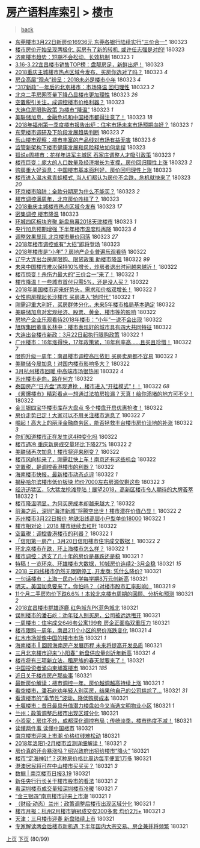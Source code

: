 [房产语料库索引](../../README.md)  > [楼市](楼市.md)
====
> [back](../README.md)

- [东莞楼市3月22日新房价16936元 东莞各银行陆续实行&quot;三价合一&quot;](http://jkwz.applinzi.com/ittc/7083692699926660107.html#%E4%B8%9C%E8%8E%9E%E6%A5%BC%E5%B8%823%E6%9C%8822%E6%97%A5%E6%96%B0%E6%88%BF%E4%BB%B716936%E5%85%83+%E4%B8%9C%E8%8E%9E%E5%90%84%E9%93%B6%E8%A1%8C%E9%99%86%E7%BB%AD%E5%AE%9E%E8%A1%8C%26quot%3B%E4%B8%89%E4%BB%B7%E5%90%88%E4%B8%80%26quot%3B) 180323  
- [楼市房价开始呈现两极化, 买房有了新的转机, 或许任志强是对的!](http://jkwz.applinzi.com/ittc/7083737917153608710.html#%E6%A5%BC%E5%B8%82%E6%88%BF%E4%BB%B7%E5%BC%80%E5%A7%8B%E5%91%88%E7%8E%B0%E4%B8%A4%E6%9E%81%E5%8C%96%2C+%E4%B9%B0%E6%88%BF%E6%9C%89%E4%BA%86%E6%96%B0%E7%9A%84%E8%BD%AC%E6%9C%BA%2C+%E6%88%96%E8%AE%B8%E4%BB%BB%E5%BF%97%E5%BC%BA%E6%98%AF%E5%AF%B9%E7%9A%84%21) 180323  
- [济南楼市趋势：短期不会松动，长效机制](http://jkwz.applinzi.com/ittc/7083715241626305542.html#%E6%B5%8E%E5%8D%97%E6%A5%BC%E5%B8%82%E8%B6%8B%E5%8A%BF%EF%BC%9A%E7%9F%AD%E6%9C%9F%E4%B8%8D%E4%BC%9A%E6%9D%BE%E5%8A%A8%EF%BC%8C%E9%95%BF%E6%95%88%E6%9C%BA%E5%88%B6) 180323 *1* 
- [3.16-3.22宜昌楼市销售TOP榜：盘靓房足，新鲜出炉！](http://jkwz.applinzi.com/ittc/7083713529037456391.html#3.16-3.22%E5%AE%9C%E6%98%8C%E6%A5%BC%E5%B8%82%E9%94%80%E5%94%AETOP%E6%A6%9C%EF%BC%9A%E7%9B%98%E9%9D%93%E6%88%BF%E8%B6%B3%EF%BC%8C%E6%96%B0%E9%B2%9C%E5%87%BA%E7%82%89%EF%BC%81) 180323  
- [2018重庆主城楼市热点区域今发布，买房你选对了吗？](http://jkwz.applinzi.com/ittc/7083713035829249040.html#2018%E9%87%8D%E5%BA%86%E4%B8%BB%E5%9F%8E%E6%A5%BC%E5%B8%82%E7%83%AD%E7%82%B9%E5%8C%BA%E5%9F%9F%E4%BB%8A%E5%8F%91%E5%B8%83%EF%BC%8C%E4%B9%B0%E6%88%BF%E4%BD%A0%E9%80%89%E5%AF%B9%E4%BA%86%E5%90%97%EF%BC%9F) 180323 *4* 
- [房企高层“观点”纷呈：2018未必是楼市小年](http://jkwz.applinzi.com/ittc/7083684033949336593.html#%E6%88%BF%E4%BC%81%E9%AB%98%E5%B1%82%E2%80%9C%E8%A7%82%E7%82%B9%E2%80%9D%E7%BA%B7%E5%91%88%EF%BC%9A2018%E6%9C%AA%E5%BF%85%E6%98%AF%E6%A5%BC%E5%B8%82%E5%B0%8F%E5%B9%B4) 180323 *4* 
- [“317新政”一年后的北京楼市：市场降温 回归理性](http://jkwz.applinzi.com/ittc/7083681453550601223.html#%E2%80%9C317%E6%96%B0%E6%94%BF%E2%80%9D%E4%B8%80%E5%B9%B4%E5%90%8E%E7%9A%84%E5%8C%97%E4%BA%AC%E6%A5%BC%E5%B8%82%EF%BC%9A%E5%B8%82%E5%9C%BA%E9%99%8D%E6%B8%A9+%E5%9B%9E%E5%BD%92%E7%90%86%E6%80%A7) 180323 *2* 
- [北京二手房网签量下降凸显楼市更加理性](http://jkwz.applinzi.com/ittc/7083677012600554506.html#%E5%8C%97%E4%BA%AC%E4%BA%8C%E6%89%8B%E6%88%BF%E7%BD%91%E7%AD%BE%E9%87%8F%E4%B8%8B%E9%99%8D%E5%87%B8%E6%98%BE%E6%A5%BC%E5%B8%82%E6%9B%B4%E5%8A%A0%E7%90%86%E6%80%A7) 180323 *26* 
- [空置税引关注，成调控楼市价格利器？](http://jkwz.applinzi.com/ittc/7083664961580827664.html#%E7%A9%BA%E7%BD%AE%E7%A8%8E%E5%BC%95%E5%85%B3%E6%B3%A8%EF%BC%8C%E6%88%90%E8%B0%83%E6%8E%A7%E6%A5%BC%E5%B8%82%E4%BB%B7%E6%A0%BC%E5%88%A9%E5%99%A8%EF%BC%9F) 180323  
- [大连住房限购政策 为楼市“降温”](http://jkwz.applinzi.com/ittc/7083666206848713744.html#%E5%A4%A7%E8%BF%9E%E4%BD%8F%E6%88%BF%E9%99%90%E8%B4%AD%E6%94%BF%E7%AD%96+%E4%B8%BA%E6%A5%BC%E5%B8%82%E2%80%9C%E9%99%8D%E6%B8%A9%E2%80%9D) 180323 *1* 
- [美联储加息，金融危机和中国楼市都得注意了！](http://jkwz.applinzi.com/ittc/7083665281878852615.html#%E7%BE%8E%E8%81%94%E5%82%A8%E5%8A%A0%E6%81%AF%EF%BC%8C%E9%87%91%E8%9E%8D%E5%8D%B1%E6%9C%BA%E5%92%8C%E4%B8%AD%E5%9B%BD%E6%A5%BC%E5%B8%82%E9%83%BD%E5%BE%97%E6%B3%A8%E6%84%8F%E4%BA%86%EF%BC%81) 180323 *18* 
- [2018年福州第一季度楼市报告出炉：住宅市场未来市场预期向好？](http://jkwz.applinzi.com/ittc/7083652940026086417.html#2018%E5%B9%B4%E7%A6%8F%E5%B7%9E%E7%AC%AC%E4%B8%80%E5%AD%A3%E5%BA%A6%E6%A5%BC%E5%B8%82%E6%8A%A5%E5%91%8A%E5%87%BA%E7%82%89%EF%BC%9A%E4%BD%8F%E5%AE%85%E5%B8%82%E5%9C%BA%E6%9C%AA%E6%9D%A5%E5%B8%82%E5%9C%BA%E9%A2%84%E6%9C%9F%E5%90%91%E5%A5%BD%EF%BC%9F) 180323 *1* 
- [东莞楼市调研及下阶段发展趋势判断](http://jkwz.applinzi.com/ittc/7083638627265676305.html#%E4%B8%9C%E8%8E%9E%E6%A5%BC%E5%B8%82%E8%B0%83%E7%A0%94%E5%8F%8A%E4%B8%8B%E9%98%B6%E6%AE%B5%E5%8F%91%E5%B1%95%E8%B6%8B%E5%8A%BF%E5%88%A4%E6%96%AD) 180323 *7* 
- [乐山楼市观察：楼市丰富的产品线对市场有益无害](http://jkwz.applinzi.com/ittc/7083623401128461328.html#%E4%B9%90%E5%B1%B1%E6%A5%BC%E5%B8%82%E8%A7%82%E5%AF%9F%EF%BC%9A%E6%A5%BC%E5%B8%82%E4%B8%B0%E5%AF%8C%E7%9A%84%E4%BA%A7%E5%93%81%E7%BA%BF%E5%AF%B9%E5%B8%82%E5%9C%BA%E6%9C%89%E7%9B%8A%E6%97%A0%E5%AE%B3) 180323 *6* 
- [监管新架构下楼市健康发展和风险释放如何拿捏](http://jkwz.applinzi.com/ittc/7083622551802872839.html#%E7%9B%91%E7%AE%A1%E6%96%B0%E6%9E%B6%E6%9E%84%E4%B8%8B%E6%A5%BC%E5%B8%82%E5%81%A5%E5%BA%B7%E5%8F%91%E5%B1%95%E5%92%8C%E9%A3%8E%E9%99%A9%E9%87%8A%E6%94%BE%E5%A6%82%E4%BD%95%E6%8B%BF%E6%8D%8F) 180323  
- [狐说e周楼市：花样年进军主城区 石家庄调整人才吸引政策](http://jkwz.applinzi.com/ittc/7083620776249132049.html#%E7%8B%90%E8%AF%B4e%E5%91%A8%E6%A5%BC%E5%B8%82%EF%BC%9A%E8%8A%B1%E6%A0%B7%E5%B9%B4%E8%BF%9B%E5%86%9B%E4%B8%BB%E5%9F%8E%E5%8C%BA+%E7%9F%B3%E5%AE%B6%E5%BA%84%E8%B0%83%E6%95%B4%E4%BA%BA%E6%89%8D%E5%90%B8%E5%BC%95%E6%94%BF%E7%AD%96) 180323 *1* 
- [楼市巨变：庞大的人口数量及经济增长为支撑，房价回归理性上涨](http://jkwz.applinzi.com/ittc/7083619153300947979.html#%E6%A5%BC%E5%B8%82%E5%B7%A8%E5%8F%98%EF%BC%9A%E5%BA%9E%E5%A4%A7%E7%9A%84%E4%BA%BA%E5%8F%A3%E6%95%B0%E9%87%8F%E5%8F%8A%E7%BB%8F%E6%B5%8E%E5%A2%9E%E9%95%BF%E4%B8%BA%E6%94%AF%E6%92%91%EF%BC%8C%E6%88%BF%E4%BB%B7%E5%9B%9E%E5%BD%92%E7%90%86%E6%80%A7%E4%B8%8A%E6%B6%A8) 180323 *2* 
- [购房重大好消息：中国楼市基本面利好，房价回归理性上涨](http://jkwz.applinzi.com/ittc/7083619153238033418.html#%E8%B4%AD%E6%88%BF%E9%87%8D%E5%A4%A7%E5%A5%BD%E6%B6%88%E6%81%AF%EF%BC%9A%E4%B8%AD%E5%9B%BD%E6%A5%BC%E5%B8%82%E5%9F%BA%E6%9C%AC%E9%9D%A2%E5%88%A9%E5%A5%BD%EF%BC%8C%E6%88%BF%E4%BB%B7%E5%9B%9E%E5%BD%92%E7%90%86%E6%80%A7%E4%B8%8A%E6%B6%A8) 180323  
- [楼市进入温水煮青蛙模式, 当人们都认为房价不会跌，危机就快来了](http://jkwz.applinzi.com/ittc/7083612952173478928.html#%E6%A5%BC%E5%B8%82%E8%BF%9B%E5%85%A5%E6%B8%A9%E6%B0%B4%E7%85%AE%E9%9D%92%E8%9B%99%E6%A8%A1%E5%BC%8F%2C+%E5%BD%93%E4%BA%BA%E4%BB%AC%E9%83%BD%E8%AE%A4%E4%B8%BA%E6%88%BF%E4%BB%B7%E4%B8%8D%E4%BC%9A%E8%B7%8C%EF%BC%8C%E5%8D%B1%E6%9C%BA%E5%B0%B1%E5%BF%AB%E6%9D%A5%E4%BA%86) 180323 *20* 
- [环京楼市陷阱：全款分期房为什么不能买？](http://jkwz.applinzi.com/ittc/7083608509499573265.html#%E7%8E%AF%E4%BA%AC%E6%A5%BC%E5%B8%82%E9%99%B7%E9%98%B1%EF%BC%9A%E5%85%A8%E6%AC%BE%E5%88%86%E6%9C%9F%E6%88%BF%E4%B8%BA%E4%BB%80%E4%B9%88%E4%B8%8D%E8%83%BD%E4%B9%B0%EF%BC%9F) 180323 *2* 
- [楼市调控满周年，北京房价咋样了？](http://jkwz.applinzi.com/ittc/7083607310935262215.html#%E6%A5%BC%E5%B8%82%E8%B0%83%E6%8E%A7%E6%BB%A1%E5%91%A8%E5%B9%B4%EF%BC%8C%E5%8C%97%E4%BA%AC%E6%88%BF%E4%BB%B7%E5%92%8B%E6%A0%B7%E4%BA%86%EF%BC%9F) 180323  
- [2018重庆主城楼市热点区域今发布](http://jkwz.applinzi.com/ittc/7083596803067085841.html#2018%E9%87%8D%E5%BA%86%E4%B8%BB%E5%9F%8E%E6%A5%BC%E5%B8%82%E7%83%AD%E7%82%B9%E5%8C%BA%E5%9F%9F%E4%BB%8A%E5%8F%91%E5%B8%83) 180323 *17* 
- [密集调控 楼市降温](http://jkwz.applinzi.com/ittc/7083596219320632326.html#%E5%AF%86%E9%9B%86%E8%B0%83%E6%8E%A7+%E6%A5%BC%E5%B8%82%E9%99%8D%E6%B8%A9) 180323  
- [环城四区板块齐聚 新盘启幕2018天津楼市](http://jkwz.applinzi.com/ittc/7083582167777281031.html#%E7%8E%AF%E5%9F%8E%E5%9B%9B%E5%8C%BA%E6%9D%BF%E5%9D%97%E9%BD%90%E8%81%9A+%E6%96%B0%E7%9B%98%E5%90%AF%E5%B9%952018%E5%A4%A9%E6%B4%A5%E6%A5%BC%E5%B8%82) 180323 *1* 
- [央行加息预期增强 下半年楼市温度料再降](http://jkwz.applinzi.com/ittc/7083538786950841361.html#%E5%A4%AE%E8%A1%8C%E5%8A%A0%E6%81%AF%E9%A2%84%E6%9C%9F%E5%A2%9E%E5%BC%BA+%E4%B8%8B%E5%8D%8A%E5%B9%B4%E6%A5%BC%E5%B8%82%E6%B8%A9%E5%BA%A6%E6%96%99%E5%86%8D%E9%99%8D) 180323 *4* 
- [调整效果显现 北京楼市量价回落](http://jkwz.applinzi.com/ittc/7083517562652722192.html#%E8%B0%83%E6%95%B4%E6%95%88%E6%9E%9C%E6%98%BE%E7%8E%B0+%E5%8C%97%E4%BA%AC%E6%A5%BC%E5%B8%82%E9%87%8F%E4%BB%B7%E5%9B%9E%E8%90%BD) 180323 *27* 
- [2018年楼市调控或有“大招”即将登场](http://jkwz.applinzi.com/ittc/7083467080773141521.html#2018%E5%B9%B4%E6%A5%BC%E5%B8%82%E8%B0%83%E6%8E%A7%E6%88%96%E6%9C%89%E2%80%9C%E5%A4%A7%E6%8B%9B%E2%80%9D%E5%8D%B3%E5%B0%86%E7%99%BB%E5%9C%BA) 180323  
- [2018年楼市是“小年”？房地产企业普遍乐观看待](http://jkwz.applinzi.com/ittc/7083416629583283206.html#2018%E5%B9%B4%E6%A5%BC%E5%B8%82%E6%98%AF%E2%80%9C%E5%B0%8F%E5%B9%B4%E2%80%9D%EF%BC%9F%E6%88%BF%E5%9C%B0%E4%BA%A7%E4%BC%81%E4%B8%9A%E6%99%AE%E9%81%8D%E4%B9%90%E8%A7%82%E7%9C%8B%E5%BE%85) 180322  
- [辽宁大连出台房屋限购、限贷政策  助楼市降温](http://jkwz.applinzi.com/ittc/7083396661168833552.html#%E8%BE%BD%E5%AE%81%E5%A4%A7%E8%BF%9E%E5%87%BA%E5%8F%B0%E6%88%BF%E5%B1%8B%E9%99%90%E8%B4%AD%E3%80%81%E9%99%90%E8%B4%B7%E6%94%BF%E7%AD%96++%E5%8A%A9%E6%A5%BC%E5%B8%82%E9%99%8D%E6%B8%A9) 180322 *99* 
- [未来中国楼市难以保持10%增长，炒房者退出时间越来越近！](http://jkwz.applinzi.com/ittc/7083313046862955537.html#%E6%9C%AA%E6%9D%A5%E4%B8%AD%E5%9B%BD%E6%A5%BC%E5%B8%82%E9%9A%BE%E4%BB%A5%E4%BF%9D%E6%8C%8110%25%E5%A2%9E%E9%95%BF%EF%BC%8C%E7%82%92%E6%88%BF%E8%80%85%E9%80%80%E5%87%BA%E6%97%B6%E9%97%B4%E8%B6%8A%E6%9D%A5%E8%B6%8A%E8%BF%91%EF%BC%81) 180322  
- [楼市惊变！杀伤力最大的“三价合一”来了！](http://jkwz.applinzi.com/ittc/7083384040411628555.html#%E6%A5%BC%E5%B8%82%E6%83%8A%E5%8F%98%EF%BC%81%E6%9D%80%E4%BC%A4%E5%8A%9B%E6%9C%80%E5%A4%A7%E7%9A%84%E2%80%9C%E4%B8%89%E4%BB%B7%E5%90%88%E4%B8%80%E2%80%9D%E6%9D%A5%E4%BA%86%EF%BC%81) 180322 *1* 
- [楼市降温！一些城市首付只需5%，还是没人买？](http://jkwz.applinzi.com/ittc/7083372394263872528.html#%E6%A5%BC%E5%B8%82%E9%99%8D%E6%B8%A9%EF%BC%81%E4%B8%80%E4%BA%9B%E5%9F%8E%E5%B8%82%E9%A6%96%E4%BB%98%E5%8F%AA%E9%9C%805%25%EF%BC%8C%E8%BF%98%E6%98%AF%E6%B2%A1%E4%BA%BA%E4%B9%B0%EF%BC%9F) 180322  
- [2018年美国楼市迎来好势头，需求和价格双增长！](http://jkwz.applinzi.com/ittc/7083370376094811153.html#2018%E5%B9%B4%E7%BE%8E%E5%9B%BD%E6%A5%BC%E5%B8%82%E8%BF%8E%E6%9D%A5%E5%A5%BD%E5%8A%BF%E5%A4%B4%EF%BC%8C%E9%9C%80%E6%B1%82%E5%92%8C%E4%BB%B7%E6%A0%BC%E5%8F%8C%E5%A2%9E%E9%95%BF%EF%BC%81) 180322 *1* 
- [女性购房撑起长沙楼市 买房进入“她时代”](http://jkwz.applinzi.com/ittc/7083359421076079633.html#%E5%A5%B3%E6%80%A7%E8%B4%AD%E6%88%BF%E6%92%91%E8%B5%B7%E9%95%BF%E6%B2%99%E6%A5%BC%E5%B8%82+%E4%B9%B0%E6%88%BF%E8%BF%9B%E5%85%A5%E2%80%9C%E5%A5%B9%E6%97%B6%E4%BB%A3%E2%80%9D) 180322 *1* 
- [刚需迎重大利好，买房群体分化，未来5年楼市格局基本确定](http://jkwz.applinzi.com/ittc/7083355078587319303.html#%E5%88%9A%E9%9C%80%E8%BF%8E%E9%87%8D%E5%A4%A7%E5%88%A9%E5%A5%BD%EF%BC%8C%E4%B9%B0%E6%88%BF%E7%BE%A4%E4%BD%93%E5%88%86%E5%8C%96%EF%BC%8C%E6%9C%AA%E6%9D%A55%E5%B9%B4%E6%A5%BC%E5%B8%82%E6%A0%BC%E5%B1%80%E5%9F%BA%E6%9C%AC%E7%A1%AE%E5%AE%9A) 180322  
- [美联储加息对宏观经济、股票、黄金、楼市等的影响](http://jkwz.applinzi.com/ittc/7083424900897571846.html#%E7%BE%8E%E8%81%94%E5%82%A8%E5%8A%A0%E6%81%AF%E5%AF%B9%E5%AE%8F%E8%A7%82%E7%BB%8F%E6%B5%8E%E3%80%81%E8%82%A1%E7%A5%A8%E3%80%81%E9%BB%84%E9%87%91%E3%80%81%E6%A5%BC%E5%B8%82%E7%AD%89%E7%9A%84%E5%BD%B1%E5%93%8D) 180322  
- [房地产企业乐观看待2018年楼市：“小年”一说不会出现](http://jkwz.applinzi.com/ittc/7083351399826195466.html#%E6%88%BF%E5%9C%B0%E4%BA%A7%E4%BC%81%E4%B8%9A%E4%B9%90%E8%A7%82%E7%9C%8B%E5%BE%852018%E5%B9%B4%E6%A5%BC%E5%B8%82%EF%BC%9A%E2%80%9C%E5%B0%8F%E5%B9%B4%E2%80%9D%E4%B8%80%E8%AF%B4%E4%B8%8D%E4%BC%9A%E5%87%BA%E7%8E%B0) 180322  
- [旭辉集团董事长林中：楼市表现好的城市具有四大共同特征](http://jkwz.applinzi.com/ittc/7083345864200553483.html#%E6%97%AD%E8%BE%89%E9%9B%86%E5%9B%A2%E8%91%A3%E4%BA%8B%E9%95%BF%E6%9E%97%E4%B8%AD%EF%BC%9A%E6%A5%BC%E5%B8%82%E8%A1%A8%E7%8E%B0%E5%A5%BD%E7%9A%84%E5%9F%8E%E5%B8%82%E5%85%B7%E6%9C%89%E5%9B%9B%E5%A4%A7%E5%85%B1%E5%90%8C%E7%89%B9%E5%BE%81) 180322  
- [大连出台楼市新政：3月22日起执行限购政策](http://jkwz.applinzi.com/ittc/7083345176238228497.html#%E5%A4%A7%E8%BF%9E%E5%87%BA%E5%8F%B0%E6%A5%BC%E5%B8%82%E6%96%B0%E6%94%BF%EF%BC%9A3%E6%9C%8822%E6%97%A5%E8%B5%B7%E6%89%A7%E8%A1%8C%E9%99%90%E8%B4%AD%E6%94%BF%E7%AD%96) 180322 *1* 
- [广州楼市：16年涨得快，17年政策紧，18年利率高……且买且珍惜！](http://jkwz.applinzi.com/ittc/7083339405249217542.html#%E5%B9%BF%E5%B7%9E%E6%A5%BC%E5%B8%82%EF%BC%9A16%E5%B9%B4%E6%B6%A8%E5%BE%97%E5%BF%AB%EF%BC%8C17%E5%B9%B4%E6%94%BF%E7%AD%96%E7%B4%A7%EF%BC%8C18%E5%B9%B4%E5%88%A9%E7%8E%87%E9%AB%98%E2%80%A6%E2%80%A6%E4%B8%94%E4%B9%B0%E4%B8%94%E7%8F%8D%E6%83%9C%EF%BC%81) 180322 *7* 
- [限购升级一周年：南昌楼市调控高压依旧 买房卖房都不容易](http://jkwz.applinzi.com/ittc/7083337311930811408.html#%E9%99%90%E8%B4%AD%E5%8D%87%E7%BA%A7%E4%B8%80%E5%91%A8%E5%B9%B4%EF%BC%9A%E5%8D%97%E6%98%8C%E6%A5%BC%E5%B8%82%E8%B0%83%E6%8E%A7%E9%AB%98%E5%8E%8B%E4%BE%9D%E6%97%A7+%E4%B9%B0%E6%88%BF%E5%8D%96%E6%88%BF%E9%83%BD%E4%B8%8D%E5%AE%B9%E6%98%93) 180322 *1* 
- [美联储今晨加息！对国内楼市影响多大？](http://jkwz.applinzi.com/ittc/7083330702806615057.html#%E7%BE%8E%E8%81%94%E5%82%A8%E4%BB%8A%E6%99%A8%E5%8A%A0%E6%81%AF%EF%BC%81%E5%AF%B9%E5%9B%BD%E5%86%85%E6%A5%BC%E5%B8%82%E5%BD%B1%E5%93%8D%E5%A4%9A%E5%A4%A7%EF%BC%9F) 180322  
- [3月杭州楼市回暖 中高端市场很热闹](http://jkwz.applinzi.com/ittc/7083302863797486602.html#3%E6%9C%88%E6%9D%AD%E5%B7%9E%E6%A5%BC%E5%B8%82%E5%9B%9E%E6%9A%96+%E4%B8%AD%E9%AB%98%E7%AB%AF%E5%B8%82%E5%9C%BA%E5%BE%88%E7%83%AD%E9%97%B9) 180322 *4* 
- [苏州楼市走向，路在何方](http://jkwz.applinzi.com/ittc/7083285451224122374.html#%E8%8B%8F%E5%B7%9E%E6%A5%BC%E5%B8%82%E8%B5%B0%E5%90%91%EF%BC%8C%E8%B7%AF%E5%9C%A8%E4%BD%95%E6%96%B9) 180322  
- [泰国房产“日光盘”再现遭抢 ，楼市进入“开挂模式”！！](http://jkwz.applinzi.com/ittc/7083283904004097034.html#%E6%B3%B0%E5%9B%BD%E6%88%BF%E4%BA%A7%E2%80%9C%E6%97%A5%E5%85%89%E7%9B%98%E2%80%9D%E5%86%8D%E7%8E%B0%E9%81%AD%E6%8A%A2+%EF%BC%8C%E6%A5%BC%E5%B8%82%E8%BF%9B%E5%85%A5%E2%80%9C%E5%BC%80%E6%8C%82%E6%A8%A1%E5%BC%8F%E2%80%9D%EF%BC%81%EF%BC%81) 180322 *68* 
- [《酱爆楼市》精彩看点—想通过法拍房捡漏？天真！给你添堵的地方可不少！](http://jkwz.applinzi.com/ittc/7083255906588689414.html#%E3%80%8A%E9%85%B1%E7%88%86%E6%A5%BC%E5%B8%82%E3%80%8B%E7%B2%BE%E5%BD%A9%E7%9C%8B%E7%82%B9%E2%80%94%E6%83%B3%E9%80%9A%E8%BF%87%E6%B3%95%E6%8B%8D%E6%88%BF%E6%8D%A1%E6%BC%8F%EF%BC%9F%E5%A4%A9%E7%9C%9F%EF%BC%81%E7%BB%99%E4%BD%A0%E6%B7%BB%E5%A0%B5%E7%9A%84%E5%9C%B0%E6%96%B9%E5%8F%AF%E4%B8%8D%E5%B0%91%EF%BC%81) 180322  
- [金三银四宝华楼市库存大盘点 多个楼盘开启优惠抢收！](http://jkwz.applinzi.com/ittc/7083253219256173585.html#%E9%87%91%E4%B8%89%E9%93%B6%E5%9B%9B%E5%AE%9D%E5%8D%8E%E6%A5%BC%E5%B8%82%E5%BA%93%E5%AD%98%E5%A4%A7%E7%9B%98%E7%82%B9+%E5%A4%9A%E4%B8%AA%E6%A5%BC%E7%9B%98%E5%BC%80%E5%90%AF%E4%BC%98%E6%83%A0%E6%8A%A2%E6%94%B6%EF%BC%81) 180322  
- [房价走势已定！大家可以不用关注楼市消息了](http://jkwz.applinzi.com/ittc/7083241109264532497.html#%E6%88%BF%E4%BB%B7%E8%B5%B0%E5%8A%BF%E5%B7%B2%E5%AE%9A%EF%BC%81%E5%A4%A7%E5%AE%B6%E5%8F%AF%E4%BB%A5%E4%B8%8D%E7%94%A8%E5%85%B3%E6%B3%A8%E6%A5%BC%E5%B8%82%E6%B6%88%E6%81%AF%E4%BA%86) 180322 *7* 
- [崛起！高大上的丽泽金融商务区，能否拯救丰台楼市房价洼地的补涨](http://jkwz.applinzi.com/ittc/7083241094169232390.html#%E5%B4%9B%E8%B5%B7%EF%BC%81%E9%AB%98%E5%A4%A7%E4%B8%8A%E7%9A%84%E4%B8%BD%E6%B3%BD%E9%87%91%E8%9E%8D%E5%95%86%E5%8A%A1%E5%8C%BA%EF%BC%8C%E8%83%BD%E5%90%A6%E6%8B%AF%E6%95%91%E4%B8%B0%E5%8F%B0%E6%A5%BC%E5%B8%82%E6%88%BF%E4%BB%B7%E6%B4%BC%E5%9C%B0%E7%9A%84%E8%A1%A5%E6%B6%A8) 180322 *3* 
- [你们知道楼市正在发生这4种变化吗](http://jkwz.applinzi.com/ittc/7082958887743652880.html#%E4%BD%A0%E4%BB%AC%E7%9F%A5%E9%81%93%E6%A5%BC%E5%B8%82%E6%AD%A3%E5%9C%A8%E5%8F%91%E7%94%9F%E8%BF%994%E7%A7%8D%E5%8F%98%E5%8C%96%E5%90%97) 180322  
- [楼市遇冷 重庆新房成交量环比下降27%](http://jkwz.applinzi.com/ittc/7083238291556271114.html#%E6%A5%BC%E5%B8%82%E9%81%87%E5%86%B7+%E9%87%8D%E5%BA%86%E6%96%B0%E6%88%BF%E6%88%90%E4%BA%A4%E9%87%8F%E7%8E%AF%E6%AF%94%E4%B8%8B%E9%99%8D27%25) 180322 *2* 
- [美联储再次加息！楼市将迎来剧变？](http://jkwz.applinzi.com/ittc/7083237309048947719.html#%E7%BE%8E%E8%81%94%E5%82%A8%E5%86%8D%E6%AC%A1%E5%8A%A0%E6%81%AF%EF%BC%81%E6%A5%BC%E5%B8%82%E5%B0%86%E8%BF%8E%E6%9D%A5%E5%89%A7%E5%8F%98%EF%BC%9F) 180322  
- [楼市风向标来了，刚需赶快上车！南京还有这些机会](http://jkwz.applinzi.com/ittc/7083230250471523338.html#%E6%A5%BC%E5%B8%82%E9%A3%8E%E5%90%91%E6%A0%87%E6%9D%A5%E4%BA%86%EF%BC%8C%E5%88%9A%E9%9C%80%E8%B5%B6%E5%BF%AB%E4%B8%8A%E8%BD%A6%EF%BC%81%E5%8D%97%E4%BA%AC%E8%BF%98%E6%9C%89%E8%BF%99%E4%BA%9B%E6%9C%BA%E4%BC%9A) 180322  
- [空置税，是调控香港楼市的利器？](http://jkwz.applinzi.com/ittc/7083230086960776198.html#%E7%A9%BA%E7%BD%AE%E7%A8%8E%EF%BC%8C%E6%98%AF%E8%B0%83%E6%8E%A7%E9%A6%99%E6%B8%AF%E6%A5%BC%E5%B8%82%E7%9A%84%E5%88%A9%E5%99%A8%EF%BC%9F) 180322  
- [海南楼市快报，最新楼市动态点评](http://jkwz.applinzi.com/ittc/7083221855567873030.html#%E6%B5%B7%E5%8D%97%E6%A5%BC%E5%B8%82%E5%BF%AB%E6%8A%A5%EF%BC%8C%E6%9C%80%E6%96%B0%E6%A5%BC%E5%B8%82%E5%8A%A8%E6%80%81%E7%82%B9%E8%AF%84) 180322 *1* 
- [揭秘哈尔滨楼市低价板块 均价7000左右房源仅剩这些](http://jkwz.applinzi.com/ittc/7083219583953798155.html#%E6%8F%AD%E7%A7%98%E5%93%88%E5%B0%94%E6%BB%A8%E6%A5%BC%E5%B8%82%E4%BD%8E%E4%BB%B7%E6%9D%BF%E5%9D%97+%E5%9D%87%E4%BB%B77000%E5%B7%A6%E5%8F%B3%E6%88%BF%E6%BA%90%E4%BB%85%E5%89%A9%E8%BF%99%E4%BA%9B) 180322 *3* 
- [经济迅猛区，5大猛龙抢滩登陆！展望2018，高新区楼市令人期待的大牌荟萃](http://jkwz.applinzi.com/ittc/7083212802317878278.html#%E7%BB%8F%E6%B5%8E%E8%BF%85%E7%8C%9B%E5%8C%BA%EF%BC%8C5%E5%A4%A7%E7%8C%9B%E9%BE%99%E6%8A%A2%E6%BB%A9%E7%99%BB%E9%99%86%EF%BC%81%E5%B1%95%E6%9C%9B2018%EF%BC%8C%E9%AB%98%E6%96%B0%E5%8C%BA%E6%A5%BC%E5%B8%82%E4%BB%A4%E4%BA%BA%E6%9C%9F%E5%BE%85%E7%9A%84%E5%A4%A7%E7%89%8C%E8%8D%9F%E8%90%83) 180322 *1* 
- [楼市降温明显，为何买房成本却越来越大？](http://jkwz.applinzi.com/ittc/7083209494928819206.html#%E6%A5%BC%E5%B8%82%E9%99%8D%E6%B8%A9%E6%98%8E%E6%98%BE%EF%BC%8C%E4%B8%BA%E4%BD%95%E4%B9%B0%E6%88%BF%E6%88%90%E6%9C%AC%E5%8D%B4%E8%B6%8A%E6%9D%A5%E8%B6%8A%E5%A4%A7%EF%BC%9F) 180322  
- [前海之后，深圳“海洋新城”将腾空出世！楼市潜在价值凸显！](http://jkwz.applinzi.com/ittc/7083014940355200011.html#%E5%89%8D%E6%B5%B7%E4%B9%8B%E5%90%8E%EF%BC%8C%E6%B7%B1%E5%9C%B3%E2%80%9C%E6%B5%B7%E6%B4%8B%E6%96%B0%E5%9F%8E%E2%80%9D%E5%B0%86%E8%85%BE%E7%A9%BA%E5%87%BA%E4%B8%96%EF%BC%81%E6%A5%BC%E5%B8%82%E6%BD%9C%E5%9C%A8%E4%BB%B7%E5%80%BC%E5%87%B8%E6%98%BE%EF%BC%81) 180322 *2* 
- [苏州楼市3月22日报价 地铁沿线高层小户型单价18000](http://jkwz.applinzi.com/ittc/7083189279096570890.html#%E8%8B%8F%E5%B7%9E%E6%A5%BC%E5%B8%823%E6%9C%8822%E6%97%A5%E6%8A%A5%E4%BB%B7+%E5%9C%B0%E9%93%81%E6%B2%BF%E7%BA%BF%E9%AB%98%E5%B1%82%E5%B0%8F%E6%88%B7%E5%9E%8B%E5%8D%95%E4%BB%B718000) 180322 *1* 
- [楼市相对论｜2018 楼市继续去杠杆](http://jkwz.applinzi.com/ittc/7083181903261991946.html#%E6%A5%BC%E5%B8%82%E7%9B%B8%E5%AF%B9%E8%AE%BA%EF%BD%9C2018+%E6%A5%BC%E5%B8%82%E7%BB%A7%E7%BB%AD%E5%8E%BB%E6%9D%A0%E6%9D%86) 180322  
- [空置税：调控香港楼市的利器？](http://jkwz.applinzi.com/ittc/7083134365460857863.html#%E7%A9%BA%E7%BD%AE%E7%A8%8E%EF%BC%9A%E8%B0%83%E6%8E%A7%E9%A6%99%E6%B8%AF%E6%A5%BC%E5%B8%82%E7%9A%84%E5%88%A9%E5%99%A8%EF%BC%9F) 180322 *1* 
- [「信阳第一房产」3月20日信阳楼市住宅成交数据！](http://jkwz.applinzi.com/ittc/7083094867469403152.html#%E3%80%8C%E4%BF%A1%E9%98%B3%E7%AC%AC%E4%B8%80%E6%88%BF%E4%BA%A7%E3%80%8D3%E6%9C%8820%E6%97%A5%E4%BF%A1%E9%98%B3%E6%A5%BC%E5%B8%82%E4%BD%8F%E5%AE%85%E6%88%90%E4%BA%A4%E6%95%B0%E6%8D%AE%EF%BC%81) 180322 *2* 
- [环北京楼市在跌，环上海楼市怎么样？](http://jkwz.applinzi.com/ittc/7083069500511749137.html#%E7%8E%AF%E5%8C%97%E4%BA%AC%E6%A5%BC%E5%B8%82%E5%9C%A8%E8%B7%8C%EF%BC%8C%E7%8E%AF%E4%B8%8A%E6%B5%B7%E6%A5%BC%E5%B8%82%E6%80%8E%E4%B9%88%E6%A0%B7%EF%BC%9F) 180322 *1* 
- [楼市调控：透支了几十年的房价是暴跌还是稳](http://jkwz.applinzi.com/ittc/7083077673809347595.html#%E6%A5%BC%E5%B8%82%E8%B0%83%E6%8E%A7%EF%BC%9A%E9%80%8F%E6%94%AF%E4%BA%86%E5%87%A0%E5%8D%81%E5%B9%B4%E7%9A%84%E6%88%BF%E4%BB%B7%E6%98%AF%E6%9A%B4%E8%B7%8C%E8%BF%98%E6%98%AF%E7%A8%B3) 180321 *1* 
- [特稿！一览环京、环雄楼市大数据，10城房价连续2-3月企稳](http://jkwz.applinzi.com/ittc/7083068897387611143.html#%E7%89%B9%E7%A8%BF%EF%BC%81%E4%B8%80%E8%A7%88%E7%8E%AF%E4%BA%AC%E3%80%81%E7%8E%AF%E9%9B%84%E6%A5%BC%E5%B8%82%E5%A4%A7%E6%95%B0%E6%8D%AE%EF%BC%8C10%E5%9F%8E%E6%88%BF%E4%BB%B7%E8%BF%9E%E7%BB%AD2-3%E6%9C%88%E4%BC%81%E7%A8%B3) 180321 *15* 
- [2018 三四线楼市仍然无限期停工, 开发商: 凭什么降价?](http://jkwz.applinzi.com/ittc/7083061533301277703.html#2018+%E4%B8%89%E5%9B%9B%E7%BA%BF%E6%A5%BC%E5%B8%82%E4%BB%8D%E7%84%B6%E6%97%A0%E9%99%90%E6%9C%9F%E5%81%9C%E5%B7%A5%2C+%E5%BC%80%E5%8F%91%E5%95%86%3A+%E5%87%AD%E4%BB%80%E4%B9%88%E9%99%8D%E4%BB%B7%3F) 180321  
- [一句话楼市：上海一民办小学每学期8万元创新高](http://jkwz.applinzi.com/ittc/7083037162339828743.html#%E4%B8%80%E5%8F%A5%E8%AF%9D%E6%A5%BC%E5%B8%82%EF%BC%9A%E4%B8%8A%E6%B5%B7%E4%B8%80%E6%B0%91%E5%8A%9E%E5%B0%8F%E5%AD%A6%E6%AF%8F%E5%AD%A6%E6%9C%9F8%E4%B8%87%E5%85%83%E5%88%9B%E6%96%B0%E9%AB%98) 180321  
- [明天，美国加息要来了，你怕吗？（对楼市股市汇率影响）](http://jkwz.applinzi.com/ittc/7082994626296546314.html#%E6%98%8E%E5%A4%A9%EF%BC%8C%E7%BE%8E%E5%9B%BD%E5%8A%A0%E6%81%AF%E8%A6%81%E6%9D%A5%E4%BA%86%EF%BC%8C%E4%BD%A0%E6%80%95%E5%90%97%EF%BC%9F%EF%BC%88%E5%AF%B9%E6%A5%BC%E5%B8%82%E8%82%A1%E5%B8%82%E6%B1%87%E7%8E%87%E5%BD%B1%E5%93%8D%EF%BC%89) 180321 *9* 
- [11个月二手房均价下跌6.6%！本轮北京楼市周期的回顾、分析和预测](http://jkwz.applinzi.com/ittc/7082979121640768523.html#11%E4%B8%AA%E6%9C%88%E4%BA%8C%E6%89%8B%E6%88%BF%E5%9D%87%E4%BB%B7%E4%B8%8B%E8%B7%8C6.6%25%EF%BC%81%E6%9C%AC%E8%BD%AE%E5%8C%97%E4%BA%AC%E6%A5%BC%E5%B8%82%E5%91%A8%E6%9C%9F%E7%9A%84%E5%9B%9E%E9%A1%BE%E3%80%81%E5%88%86%E6%9E%90%E5%92%8C%E9%A2%84%E6%B5%8B) 180321 *2* 
- [2018宜昌楼市群雄逐鹿,红色城东PK蓝色城北](http://jkwz.applinzi.com/ittc/7082973946364560401.html#2018%E5%AE%9C%E6%98%8C%E6%A5%BC%E5%B8%82%E7%BE%A4%E9%9B%84%E9%80%90%E9%B9%BF%2C%E7%BA%A2%E8%89%B2%E5%9F%8E%E4%B8%9CPK%E8%93%9D%E8%89%B2%E5%9F%8E%E5%8C%97) 180321  
- [误判楼市的潘石屹：劝年轻人别买房，公司被远远甩开](http://jkwz.applinzi.com/ittc/7082972603608466448.html#%E8%AF%AF%E5%88%A4%E6%A5%BC%E5%B8%82%E7%9A%84%E6%BD%98%E7%9F%B3%E5%B1%B9%EF%BC%9A%E5%8A%9D%E5%B9%B4%E8%BD%BB%E4%BA%BA%E5%88%AB%E4%B9%B0%E6%88%BF%EF%BC%8C%E5%85%AC%E5%8F%B8%E8%A2%AB%E8%BF%9C%E8%BF%9C%E7%94%A9%E5%BC%80) 180321  
- [一周楼市：住宅成交646套公寓199套 房企正面临双重压力](http://jkwz.applinzi.com/ittc/7082971252736394256.html#%E4%B8%80%E5%91%A8%E6%A5%BC%E5%B8%82%EF%BC%9A%E4%BD%8F%E5%AE%85%E6%88%90%E4%BA%A4646%E5%A5%97%E5%85%AC%E5%AF%93199%E5%A5%97+%E6%88%BF%E4%BC%81%E6%AD%A3%E9%9D%A2%E4%B8%B4%E5%8F%8C%E9%87%8D%E5%8E%8B%E5%8A%9B) 180321  
- [楼市限购一周年，南昌211个小区的房价涨跌变化](http://jkwz.applinzi.com/ittc/7082935100990030854.html#%E6%A5%BC%E5%B8%82%E9%99%90%E8%B4%AD%E4%B8%80%E5%91%A8%E5%B9%B4%EF%BC%8C%E5%8D%97%E6%98%8C211%E4%B8%AA%E5%B0%8F%E5%8C%BA%E7%9A%84%E6%88%BF%E4%BB%B7%E6%B6%A8%E8%B7%8C%E5%8F%98%E5%8C%96) 180321 *4* 
- [红木市场就像中国的楼市市场](http://jkwz.applinzi.com/ittc/7082966521284658182.html#%E7%BA%A2%E6%9C%A8%E5%B8%82%E5%9C%BA%E5%B0%B1%E5%83%8F%E4%B8%AD%E5%9B%BD%E7%9A%84%E6%A5%BC%E5%B8%82%E5%B8%82%E5%9C%BA) 180321 *1* 
- [海南楼市 ‖ 回顾海南房产发展历程 未来将提高开发品质](http://jkwz.applinzi.com/ittc/7082955585375175697.html#%E6%B5%B7%E5%8D%97%E6%A5%BC%E5%B8%82+%E2%80%96+%E5%9B%9E%E9%A1%BE%E6%B5%B7%E5%8D%97%E6%88%BF%E4%BA%A7%E5%8F%91%E5%B1%95%E5%8E%86%E7%A8%8B+%E6%9C%AA%E6%9D%A5%E5%B0%86%E6%8F%90%E9%AB%98%E5%BC%80%E5%8F%91%E5%93%81%E8%B4%A8) 180321  
- [三月北京楼市迎来“小阳春”  新盘供应量创近年新高](http://jkwz.applinzi.com/ittc/7082955217983505424.html#%E4%B8%89%E6%9C%88%E5%8C%97%E4%BA%AC%E6%A5%BC%E5%B8%82%E8%BF%8E%E6%9D%A5%E2%80%9C%E5%B0%8F%E9%98%B3%E6%98%A5%E2%80%9D++%E6%96%B0%E7%9B%98%E4%BE%9B%E5%BA%94%E9%87%8F%E5%88%9B%E8%BF%91%E5%B9%B4%E6%96%B0%E9%AB%98) 180321 *4* 
- [楼市将有三项新立法，租房族的春天就要来了！](http://jkwz.applinzi.com/ittc/7082951298137981958.html#%E6%A5%BC%E5%B8%82%E5%B0%86%E6%9C%89%E4%B8%89%E9%A1%B9%E6%96%B0%E7%AB%8B%E6%B3%95%EF%BC%8C%E7%A7%9F%E6%88%BF%E6%97%8F%E7%9A%84%E6%98%A5%E5%A4%A9%E5%B0%B1%E8%A6%81%E6%9D%A5%E4%BA%86%EF%BC%81) 180321  
- [中国投资者涌向柬埔寨楼市](http://jkwz.applinzi.com/ittc/7082945550741931024.html#%E4%B8%AD%E5%9B%BD%E6%8A%95%E8%B5%84%E8%80%85%E6%B6%8C%E5%90%91%E6%9F%AC%E5%9F%94%E5%AF%A8%E6%A5%BC%E5%B8%82) 180321 *185* 
- [近日关于楼市房产那些事](http://jkwz.applinzi.com/ittc/7082935380586529808.html#%E8%BF%91%E6%97%A5%E5%85%B3%E4%BA%8E%E6%A5%BC%E5%B8%82%E6%88%BF%E4%BA%A7%E9%82%A3%E4%BA%9B%E4%BA%8B) 180321  
- [最新房价解读：楼市调控一年，房价越调越高持续上涨](http://jkwz.applinzi.com/ittc/7082932667773617163.html#%E6%9C%80%E6%96%B0%E6%88%BF%E4%BB%B7%E8%A7%A3%E8%AF%BB%EF%BC%9A%E6%A5%BC%E5%B8%82%E8%B0%83%E6%8E%A7%E4%B8%80%E5%B9%B4%EF%BC%8C%E6%88%BF%E4%BB%B7%E8%B6%8A%E8%B0%83%E8%B6%8A%E9%AB%98%E6%8C%81%E7%BB%AD%E4%B8%8A%E6%B6%A8) 180321 *1* 
- [看空楼市，潘石屹劝年轻人别买房，结果他自己的公司尴尬了…](http://jkwz.applinzi.com/ittc/7082932647833895943.html#%E7%9C%8B%E7%A9%BA%E6%A5%BC%E5%B8%82%EF%BC%8C%E6%BD%98%E7%9F%B3%E5%B1%B9%E5%8A%9D%E5%B9%B4%E8%BD%BB%E4%BA%BA%E5%88%AB%E4%B9%B0%E6%88%BF%EF%BC%8C%E7%BB%93%E6%9E%9C%E4%BB%96%E8%87%AA%E5%B7%B1%E7%9A%84%E5%85%AC%E5%8F%B8%E5%B0%B4%E5%B0%AC%E4%BA%86%E2%80%A6) 180321 *31* 
- [看清楼市的“季节性”波动，降低购房成本](http://jkwz.applinzi.com/ittc/7082926399461786630.html#%E7%9C%8B%E6%B8%85%E6%A5%BC%E5%B8%82%E7%9A%84%E2%80%9C%E5%AD%A3%E8%8A%82%E6%80%A7%E2%80%9D%E6%B3%A2%E5%8A%A8%EF%BC%8C%E9%99%8D%E4%BD%8E%E8%B4%AD%E6%88%BF%E6%88%90%E6%9C%AC) 180321  
- [十堰楼市：昔日最具升值潜力楼盘如今又当选文明物业小区](http://jkwz.applinzi.com/ittc/7082926345254601738.html#%E5%8D%81%E5%A0%B0%E6%A5%BC%E5%B8%82%EF%BC%9A%E6%98%94%E6%97%A5%E6%9C%80%E5%85%B7%E5%8D%87%E5%80%BC%E6%BD%9C%E5%8A%9B%E6%A5%BC%E7%9B%98%E5%A6%82%E4%BB%8A%E5%8F%88%E5%BD%93%E9%80%89%E6%96%87%E6%98%8E%E7%89%A9%E4%B8%9A%E5%B0%8F%E5%8C%BA) 180321 *1* 
- [兰州：政策调整后楼市出现区域分化](http://jkwz.applinzi.com/ittc/7082921753972311046.html#%E5%85%B0%E5%B7%9E%EF%BC%9A%E6%94%BF%E7%AD%96%E8%B0%83%E6%95%B4%E5%90%8E%E6%A5%BC%E5%B8%82%E5%87%BA%E7%8E%B0%E5%8C%BA%E5%9F%9F%E5%88%86%E5%8C%96) 180321  
- [小资家：房住不炒，成都深化调控布局；传统淡季，楼市热度不减！](http://jkwz.applinzi.com/ittc/7082919205676778506.html#%E5%B0%8F%E8%B5%84%E5%AE%B6%EF%BC%9A%E6%88%BF%E4%BD%8F%E4%B8%8D%E7%82%92%EF%BC%8C%E6%88%90%E9%83%BD%E6%B7%B1%E5%8C%96%E8%B0%83%E6%8E%A7%E5%B8%83%E5%B1%80%EF%BC%9B%E4%BC%A0%E7%BB%9F%E6%B7%A1%E5%AD%A3%EF%BC%8C%E6%A5%BC%E5%B8%82%E7%83%AD%E5%BA%A6%E4%B8%8D%E5%87%8F%EF%BC%81) 180321  
- [读懂两件事 读懂中国楼市](http://jkwz.applinzi.com/ittc/7082913653173257222.html#%E8%AF%BB%E6%87%82%E4%B8%A4%E4%BB%B6%E4%BA%8B+%E8%AF%BB%E6%87%82%E4%B8%AD%E5%9B%BD%E6%A5%BC%E5%B8%82) 180321  
- [南京楼市迎来上市潮 价格红线难松动](http://jkwz.applinzi.com/ittc/7082899382481716230.html#%E5%8D%97%E4%BA%AC%E6%A5%BC%E5%B8%82%E8%BF%8E%E6%9D%A5%E4%B8%8A%E5%B8%82%E6%BD%AE+%E4%BB%B7%E6%A0%BC%E7%BA%A2%E7%BA%BF%E9%9A%BE%E6%9D%BE%E5%8A%A8) 180321  
- [2018年洛阳1-2月楼市监测详细解读！](http://jkwz.applinzi.com/ittc/7082882187416568842.html#2018%E5%B9%B4%E6%B4%9B%E9%98%B31-2%E6%9C%88%E6%A5%BC%E5%B8%82%E7%9B%91%E6%B5%8B%E8%AF%A6%E7%BB%86%E8%A7%A3%E8%AF%BB%EF%BC%81) 180321 *2* 
- [房价真的还会暴涨吗？绍兴政府出招给楼市“降火”](http://jkwz.applinzi.com/ittc/7082890678596273162.html#%E6%88%BF%E4%BB%B7%E7%9C%9F%E7%9A%84%E8%BF%98%E4%BC%9A%E6%9A%B4%E6%B6%A8%E5%90%97%EF%BC%9F%E7%BB%8D%E5%85%B4%E6%94%BF%E5%BA%9C%E5%87%BA%E6%8B%9B%E7%BB%99%E6%A5%BC%E5%B8%82%E2%80%9C%E9%99%8D%E7%81%AB%E2%80%9D) 180321  
- [楼市“定海神针”？这种房价格比周边每平便宜1万多](http://jkwz.applinzi.com/ittc/7082881525110801414.html#%E6%A5%BC%E5%B8%82%E2%80%9C%E5%AE%9A%E6%B5%B7%E7%A5%9E%E9%92%88%E2%80%9D%EF%BC%9F%E8%BF%99%E7%A7%8D%E6%88%BF%E4%BB%B7%E6%A0%BC%E6%AF%94%E5%91%A8%E8%BE%B9%E6%AF%8F%E5%B9%B3%E4%BE%BF%E5%AE%9C1%E4%B8%87%E5%A4%9A) 180321  
- [港澳居民将可在中山楼市买买买？](http://jkwz.applinzi.com/ittc/7082876980179764234.html#%E6%B8%AF%E6%BE%B3%E5%B1%85%E6%B0%91%E5%B0%86%E5%8F%AF%E5%9C%A8%E4%B8%AD%E5%B1%B1%E6%A5%BC%E5%B8%82%E4%B9%B0%E4%B9%B0%E4%B9%B0%EF%BC%9F) 180321 *3* 
- [数据 | 南京楼市日报3.19](http://jkwz.applinzi.com/ittc/7082876199275856906.html#%E6%95%B0%E6%8D%AE+%7C+%E5%8D%97%E4%BA%AC%E6%A5%BC%E5%B8%82%E6%97%A5%E6%8A%A53.19) 180321  
- [新任央行行长关于楼市股市的看法](http://jkwz.applinzi.com/ittc/7082873904890905606.html#%E6%96%B0%E4%BB%BB%E5%A4%AE%E8%A1%8C%E8%A1%8C%E9%95%BF%E5%85%B3%E4%BA%8E%E6%A5%BC%E5%B8%82%E8%82%A1%E5%B8%82%E7%9A%84%E7%9C%8B%E6%B3%95) 180321 *2* 
- [看深圳楼市成交量知深圳楼市冷暖](http://jkwz.applinzi.com/ittc/7082873650921604106.html#%E7%9C%8B%E6%B7%B1%E5%9C%B3%E6%A5%BC%E5%B8%82%E6%88%90%E4%BA%A4%E9%87%8F%E7%9F%A5%E6%B7%B1%E5%9C%B3%E6%A5%BC%E5%B8%82%E5%86%B7%E6%9A%96) 180321 *7* 
- [“金三银四”南京楼市迎来上市潮](http://jkwz.applinzi.com/ittc/7082872837058855942.html#%E2%80%9C%E9%87%91%E4%B8%89%E9%93%B6%E5%9B%9B%E2%80%9D%E5%8D%97%E4%BA%AC%E6%A5%BC%E5%B8%82%E8%BF%8E%E6%9D%A5%E4%B8%8A%E5%B8%82%E6%BD%AE) 180321 *1* 
- [（财经·动态）兰州：政策调整后楼市出现区域分化](http://jkwz.applinzi.com/ittc/7082871397510808587.html#%EF%BC%88%E8%B4%A2%E7%BB%8F%C2%B7%E5%8A%A8%E6%80%81%EF%BC%89%E5%85%B0%E5%B7%9E%EF%BC%9A%E6%94%BF%E7%AD%96%E8%B0%83%E6%95%B4%E5%90%8E%E6%A5%BC%E5%B8%82%E5%87%BA%E7%8E%B0%E5%8C%BA%E5%9F%9F%E5%88%86%E5%8C%96) 180321 *1* 
- [楼市月报：杭州2月楼市销冠成交仅300多套 均价2万+](http://jkwz.applinzi.com/ittc/7082868937794782214.html#%E6%A5%BC%E5%B8%82%E6%9C%88%E6%8A%A5%EF%BC%9A%E6%9D%AD%E5%B7%9E2%E6%9C%88%E6%A5%BC%E5%B8%82%E9%94%80%E5%86%A0%E6%88%90%E4%BA%A4%E4%BB%85300%E5%A4%9A%E5%A5%97+%E5%9D%87%E4%BB%B72%E4%B8%87%2B) 180321 *3* 
- [天津：三月楼市迎春 新盘陆续上市](http://jkwz.applinzi.com/ittc/7082854312688747531.html#%E5%A4%A9%E6%B4%A5%EF%BC%9A%E4%B8%89%E6%9C%88%E6%A5%BC%E5%B8%82%E8%BF%8E%E6%98%A5+%E6%96%B0%E7%9B%98%E9%99%86%E7%BB%AD%E4%B8%8A%E5%B8%82) 180321  
- [专家解读两会后楼市新机遇 下半年国内大宗交易、房企兼并将频繁](http://jkwz.applinzi.com/ittc/7082851141002200081.html#%E4%B8%93%E5%AE%B6%E8%A7%A3%E8%AF%BB%E4%B8%A4%E4%BC%9A%E5%90%8E%E6%A5%BC%E5%B8%82%E6%96%B0%E6%9C%BA%E9%81%87+%E4%B8%8B%E5%8D%8A%E5%B9%B4%E5%9B%BD%E5%86%85%E5%A4%A7%E5%AE%97%E4%BA%A4%E6%98%93%E3%80%81%E6%88%BF%E4%BC%81%E5%85%BC%E5%B9%B6%E5%B0%86%E9%A2%91%E7%B9%81) 180321  


 [上页](楼市81.md) [下页](楼市79.md)          (80/99)